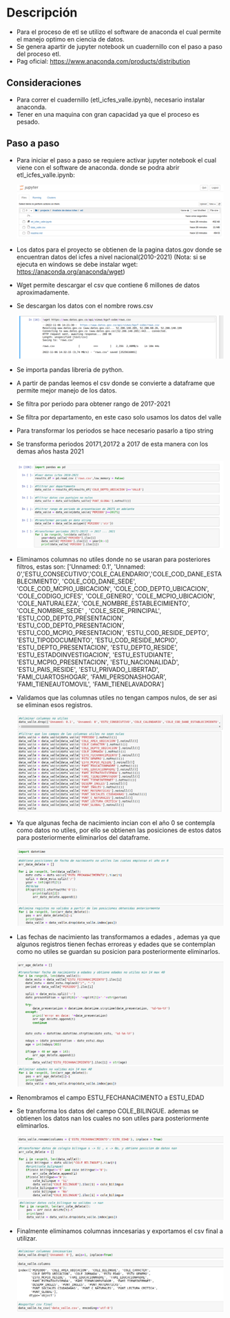 # Descripción

- Para el proceso de etl se utilizo el software de anaconda el cual permite el manejo optimo en ciencia de datos. 
- Se genera apartir de jupyter notebook un cuadernillo con el paso a paso del proceso etl.
- Pag oficial: https://www.anaconda.com/products/distribution

## Consideraciones

- Para correr el cuadernillo (etl_icfes_valle.ipynb), necesario instalar anaconda.
- Tener en una maquina con gran capacidad ya que el proceso es pesado.

## Paso a paso

- Para iniciar el paso a paso se requiere activar jupyter notebook el cual viene con el software de anaconda.
  donde se podra abrir etl_icfes_valle.ipynb:


  ![img.png](assets/img.png)
  

- Los datos para el proyecto se obtienen de la pagina datos.gov donde se encuentran datos del icfes a nivel nacional(2010-2021)
  (Nota: si se ejecuta en windows se debe instalar wget: https://anaconda.org/anaconda/wget)
- Wget permite descargar el csv que contiene 6 millones de datos aproximadamente.
- Se descargan los datos con el nombre rows.csv


  ![img.png](assets/img_2.png)
  
  
- Se importa pandas libreria de python.
- A partir de pandas leemos el csv donde se convierte a dataframe que permite mejor manejo de los datos.
- Se filtra por periodo para obtener rango de 2017-2021
- Se filtra por departamento, en este caso solo usamos los datos del valle
- Para transformar los periodos se hace necesario pasarlo a tipo string 
- Se transforma periodos 20171,20172 a 2017 de esta manera con los demas años hasta 2021
  

  ![img_3.png](assets/img_3.png)
  
  
- Eliminamos columnas no utiles donde no se usaran para posteriores filtros, estas son:
  ['Unnamed: 0.1', 'Unnamed: 0','ESTU_CONSECUTIVO','COLE_CALENDARIO','COLE_COD_DANE_ESTABLECIMIENTO', 'COLE_COD_DANE_SEDE', 'COLE_COD_MCPIO_UBICACION', 'COLE_COD_DEPTO_UBICACION', 'COLE_CODIGO_ICFES', 'COLE_GENERO', 'COLE_MCPIO_UBICACION', 'COLE_NATURALEZA', 'COLE_NOMBRE_ESTABLECIMIENTO', 'COLE_NOMBRE_SEDE' , 'COLE_SEDE_PRINCIPAL', 'ESTU_COD_DEPTO_PRESENTACION', 'ESTU_COD_DEPTO_PRESENTACION', 'ESTU_COD_MCPIO_PRESENTACION', 'ESTU_COD_RESIDE_DEPTO', 'ESTU_TIPODOCUMENTO', 'ESTU_COD_RESIDE_MCPIO', 'ESTU_DEPTO_PRESENTACION', 'ESTU_DEPTO_RESIDE', 'ESTU_ESTADOINVESTIGACION', 'ESTU_ESTUDIANTE', 'ESTU_MCPIO_PRESENTACION', 'ESTU_NACIONALIDAD', 'ESTU_PAIS_RESIDE', 'ESTU_PRIVADO_LIBERTAD', 'FAMI_CUARTOSHOGAR', 'FAMI_PERSONASHOGAR', 'FAMI_TIENEAUTOMOVIL', 'FAMI_TIENELAVADORA']


- Validamos que las columnas utiles no tengan campos nulos, de ser asi se eliminan esos registros.
  

  ![img.png](assets/img_4.png)


- Ya que algunas fecha de nacimiento incian con el año 0 se contempla como datos no utiles, por ello se obtienen las posiciones
  de estos datos para posteriormente eliminarlos del dataframe.


  ![img_5.png](assets/img_5.png)
  ![img.png](assets/img_6.png)
  

- Las fechas de nacimiento las transformamos a edades , ademas ya que algunos registros tienen fechas erroreas y edades que se contemplan como no utiles
  se guardan su posicion para posteriormente eliminarlos.


  ![img.png](assets/img_7.png)
  ![img.png](assets/img_8.png)
  

- Renombramos el campo ESTU_FECHANACIMENTO a ESTU_EDAD
- Se transforma los datos del campo COLE_BILINGUE. ademas se obtienen los datos nan los cuales no son utiles para posteriormente eliminarlos.


  ![img.png](assets/img_9.png)
  ![img.png](assets/img_10.png)


- Finalmente eliminamos columnas inncesarias y exportamos el csv final a utilizar.


  ![img.png](assets/img_11.png)